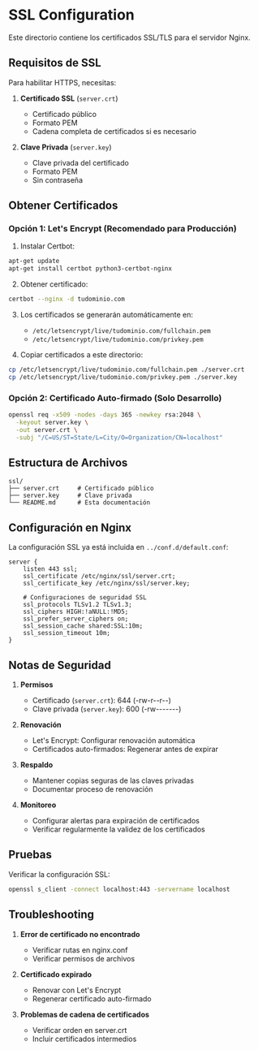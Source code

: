 # SSL Configuration

Este directorio contiene los certificados SSL/TLS para el servidor Nginx.

## Requisitos de SSL

Para habilitar HTTPS, necesitas:

1. **Certificado SSL** (`server.crt`)
   - Certificado público
   - Formato PEM
   - Cadena completa de certificados si es necesario

2. **Clave Privada** (`server.key`)
   - Clave privada del certificado
   - Formato PEM
   - Sin contraseña

## Obtener Certificados

### Opción 1: Let's Encrypt (Recomendado para Producción)

1. Instalar Certbot:
```bash
apt-get update
apt-get install certbot python3-certbot-nginx
```

2. Obtener certificado:
```bash
certbot --nginx -d tudominio.com
```

3. Los certificados se generarán automáticamente en:
   - `/etc/letsencrypt/live/tudominio.com/fullchain.pem`
   - `/etc/letsencrypt/live/tudominio.com/privkey.pem`

4. Copiar certificados a este directorio:
```bash
cp /etc/letsencrypt/live/tudominio.com/fullchain.pem ./server.crt
cp /etc/letsencrypt/live/tudominio.com/privkey.pem ./server.key
```

### Opción 2: Certificado Auto-firmado (Solo Desarrollo)

```bash
openssl req -x509 -nodes -days 365 -newkey rsa:2048 \
  -keyout server.key \
  -out server.crt \
  -subj "/C=US/ST=State/L=City/O=Organization/CN=localhost"
```

## Estructura de Archivos

```
ssl/
├── server.crt     # Certificado público
├── server.key     # Clave privada
└── README.md      # Esta documentación
```

## Configuración en Nginx

La configuración SSL ya está incluida en `../conf.d/default.conf`:

```nginx
server {
    listen 443 ssl;
    ssl_certificate /etc/nginx/ssl/server.crt;
    ssl_certificate_key /etc/nginx/ssl/server.key;
    
    # Configuraciones de seguridad SSL
    ssl_protocols TLSv1.2 TLSv1.3;
    ssl_ciphers HIGH:!aNULL:!MD5;
    ssl_prefer_server_ciphers on;
    ssl_session_cache shared:SSL:10m;
    ssl_session_timeout 10m;
}
```

## Notas de Seguridad

1. **Permisos**
   - Certificado (`server.crt`): 644 (-rw-r--r--)
   - Clave privada (`server.key`): 600 (-rw-------)

2. **Renovación**
   - Let's Encrypt: Configurar renovación automática
   - Certificados auto-firmados: Regenerar antes de expirar

3. **Respaldo**
   - Mantener copias seguras de las claves privadas
   - Documentar proceso de renovación

4. **Monitoreo**
   - Configurar alertas para expiración de certificados
   - Verificar regularmente la validez de los certificados

## Pruebas

Verificar la configuración SSL:
```bash
openssl s_client -connect localhost:443 -servername localhost
```

## Troubleshooting

1. **Error de certificado no encontrado**
   - Verificar rutas en nginx.conf
   - Verificar permisos de archivos

2. **Certificado expirado**
   - Renovar con Let's Encrypt
   - Regenerar certificado auto-firmado

3. **Problemas de cadena de certificados**
   - Verificar orden en server.crt
   - Incluir certificados intermedios
